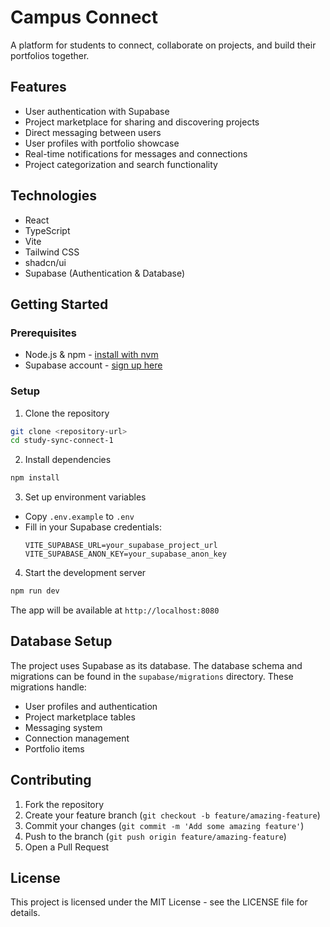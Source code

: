 # Campus Connect

A platform for students to connect, collaborate on projects, and build their portfolios together.

## Features

- User authentication with Supabase
- Project marketplace for sharing and discovering projects
- Direct messaging between users
- User profiles with portfolio showcase
- Real-time notifications for messages and connections
- Project categorization and search functionality

## Technologies

- React
- TypeScript
- Vite
- Tailwind CSS
- shadcn/ui
- Supabase (Authentication & Database)

## Getting Started

### Prerequisites

- Node.js & npm - [install with nvm](https://github.com/nvm-sh/nvm#installing-and-updating)
- Supabase account - [sign up here](https://supabase.com)

### Setup

1. Clone the repository
```sh
git clone <repository-url>
cd study-sync-connect-1
```

2. Install dependencies
```sh
npm install
```

3. Set up environment variables
- Copy `.env.example` to `.env`
- Fill in your Supabase credentials:
  ```
  VITE_SUPABASE_URL=your_supabase_project_url
  VITE_SUPABASE_ANON_KEY=your_supabase_anon_key
  ```

4. Start the development server
```sh
npm run dev
```

The app will be available at `http://localhost:8080`

## Database Setup

The project uses Supabase as its database. The database schema and migrations can be found in the `supabase/migrations` directory. These migrations handle:

- User profiles and authentication
- Project marketplace tables
- Messaging system
- Connection management
- Portfolio items

## Contributing

1. Fork the repository
2. Create your feature branch (`git checkout -b feature/amazing-feature`)
3. Commit your changes (`git commit -m 'Add some amazing feature'`)
4. Push to the branch (`git push origin feature/amazing-feature`)
5. Open a Pull Request

## License

This project is licensed under the MIT License - see the LICENSE file for details.
